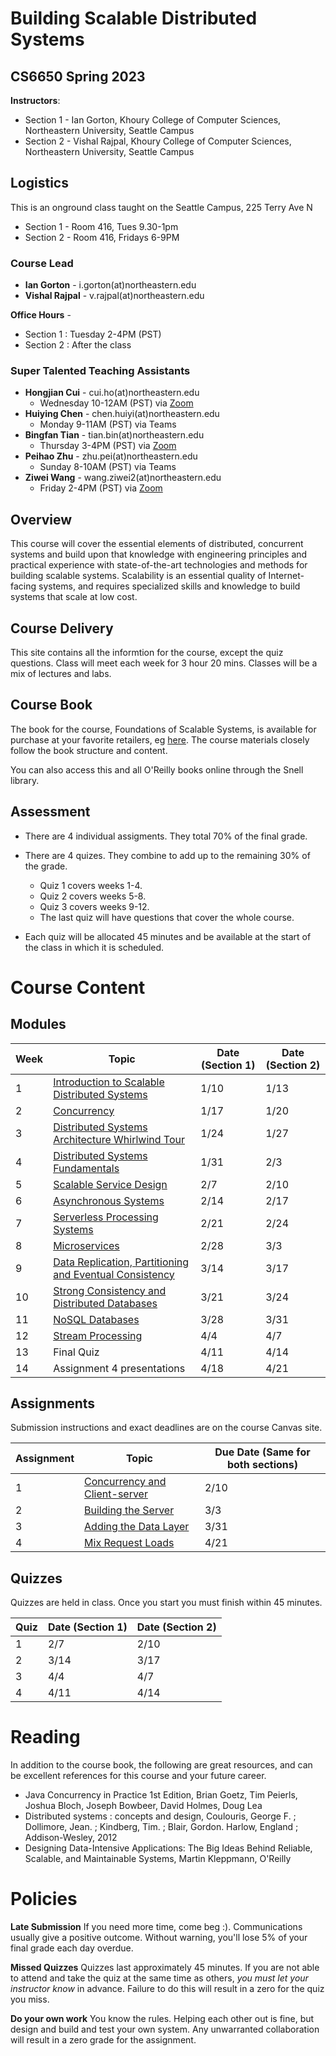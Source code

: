 # Building Scalable Distributed Systems

## CS6650 Spring 2023

**Instructors**: 

* Section 1 - Ian Gorton, Khoury College of Computer Sciences, Northeastern University, Seattle Campus
* Section 2 - Vishal Rajpal, Khoury College of Computer Sciences, Northeastern University, Seattle Campus

## Logistics

This is an onground class taught on the Seattle Campus, 225 Terry Ave N

* Section 1 - Room 416, Tues 9.30-1pm
* Section 2 - Room 416, Fridays 6-9PM

### Course Lead

* **Ian Gorton** - i.gorton(at)northeastern.edu
* **Vishal Rajpal** - v.rajpal(at)northeastern.edu

**Office Hours** - 

* Section 1 : Tuesday 2-4PM (PST)
* Section 2 : After the class

### Super Talented Teaching Assistants

* **Hongjian Cui** - cui.ho(at)northeastern.edu
  * Wednesday 10-12AM (PST) via [Zoom](https://northeastern.zoom.us/j/94025569143?pwd=dSs4YVBJZzNXZmxzdHJIb3RsUzFWUT09)
* **Huiying Chen** - chen.huiyi(at)northeastern.edu
  * Monday 9-11AM (PST) via Teams
* **Bingfan Tian** - tian.bin(at)northeastern.edu
  * Thursday 3-4PM (PST) via [Zoom](https://northeastern.zoom.us/j/8803758856)
* **Peihao Zhu** - zhu.pei(at)northeastern.edu
  * Sunday 8-10AM (PST) via Teams
* **Ziwei Wang** - wang.ziwei2(at)northeastern.edu
  * Friday 2-4PM (PST) via [Zoom](https://northeastern.zoom.us/j/6759325127)

## Overview

This course will cover the essential elements of distributed, concurrent systems and build upon that knowledge with engineering principles and practical experience with state-of-the-art technologies and methods for building scalable systems. Scalability is an essential quality of Internet-facing systems, and requires specialized skills and knowledge to build systems that scale at low cost. 

## Course Delivery

This site contains all the informtion for the course, except the quiz questions.
Class will meet each week for 3 hour 20 mins. Classes will be a mix of lectures and labs.

## Course Book

The book for the course, Foundations of Scalable Systems, is available for purchase at your favorite retailers, eg [here](https://www.amazon.com/Foundations-Scalable-Systems-Distributed-Architectures/dp/1098106067/ref=asc_df_1098106067/?tag=hyprod-20&linkCode=df0&hvadid=564700895175&hvpos=&hvnetw=g&hvrand=11230893476443846738&hvpone=&hvptwo=&hvqmt=&hvdev=c&hvdvcmdl=&hvlocint=&hvlocphy=9033322&hvtargid=pla-1643586021023&psc=1). The course materials closely follow the book structure and content.

You can also access this and all O'Reilly books online through the Snell library. 

## Assessment

* There are 4 individual assigments. They total 70% of the final grade.

* There are 4 quizes.  They combine to add up to the remaining 30% of the grade. 
  
  * Quiz  1 covers weeks 1-4. 
  * Quiz 2 covers weeks 5-8. 
  * Quiz 3 covers weeks 9-12.
  * The last quiz will have questions that cover the whole course. 

* Each quiz will be allocated 45 minutes and be available at the start of the class in which it is scheduled.

# Course Content

## Modules

| Week | Topic                                                                                                   | Date (Section 1) | Date (Section 2) |
| ---- | ------------------------------------------------------------------------------------------------------- | ---------------- | ---------------- |
| 1    | [Introduction to Scalable Distributed Systems](https://gortonator.github.io/bsds-6650/Week-1)           | 1/10             | 1/13              |
| 2    | [Concurrency](http://gortonator.github.io/bsds-6650/Week-2)                                             | 1/17             | 1/20             |
| 3    | [Distributed Systems Architecture Whirlwind Tour](http://gortonator.github.io/bsds-6650/Week-3)         | 1/24             | 1/27             |
| 4    | [Distributed Systems Fundamentals](http://gortonator.github.io/bsds-6650/Week-4)                        | 1/31             | 2/3             |
| 5    | [Scalable Service Design](http://gortonator.github.io/bsds-6650/Week-5)                                 | 2/7              | 2/10             |
| 6    | [Asynchronous Systems](http://gortonator.github.io/bsds-6650/Week-6)                                    | 2/14             | 2/17            |
| 7    | [Serverless Processing Systems](http://gortonator.github.io/bsds-6650/Week-7)                           | 2/21             | 2/24            |
| 8    | [Microservices](http://gortonator.github.io/bsds-6650/Week-8)                                           | 2/28             | 3/3            |
| 9    | [Data Replication, Partitioning and Eventual Consistency](http://gortonator.github.io/bsds-6650/Week-9) | 3/14             | 3/17             |
| 10   | [Strong Consistency and Distributed Databases](http://gortonator.github.io/bsds-6650/Week-10)           | 3/21             | 3/24            |
| 11   | [NoSQL Databases](http://gortonator.github.io/bsds-6650/Week-11)                                        | 3/28             | 3/31            |
| 12   | [Stream Processing](http://gortonator.github.io/bsds-6650/Week-12)                                      | 4/4              | 4/7             |
| 13   | Final Quiz                                                                                              | 4/11             | 4/14             |
| 14   | Assignment 4 presentations                                                                              | 4/18             | 4/21            |

## Assignments

Submission instructions and exact deadlines are on the course Canvas site. 

| Assignment | Topic                                                                                                 | Due Date (Same for both sections) |
| ---------- | ----------------------------------------------------------------------------------------------------- | --------------------------------- |
| 1          | [Concurrency and Client-server](https://gortonator.github.io/bsds-6650/assignments-2022/Assignment-1) | 2/10                              |
| 2          | [Building the Server](https://gortonator.github.io/bsds-6650/assignments-2022/Assignment-2)           | 3/3                               |
| 3          | [Adding the Data Layer](https://gortonator.github.io/bsds-6650/assignments-2022/Assignment-3)         | 3/31                              |
| 4          | [Mix Request Loads](https://gortonator.github.io/bsds-6650/assignments-2022/Assignment-4)             | 4/21                              |

## Quizzes

Quizzes are held in class. Once you start you must finish within 45 minutes. 

| Quiz | Date (Section 1)                 | Date (Section 2) |
| ---- | -------------------------------- | ---------------- |
| 1    | 2/7                              | 2/10             |
| 2    | 3/14                             | 3/17             |
| 3    | 4/4                              | 4/7              |
| 4    | 4/11                             | 4/14             |

# Reading

In addition to the course book,  the following are great resources, and can be excellent references for this course and your future career.

* Java Concurrency in Practice 1st Edition, Brian Goetz, Tim Peierls, Joshua Bloch, Joseph Bowbeer, David Holmes, Doug Lea
* Distributed systems : concepts and design, Coulouris, George F. ; Dollimore, Jean. ; Kindberg, Tim. ; Blair, Gordon. Harlow, England ; Addison-Wesley, 2012
* Designing Data-Intensive Applications: The Big Ideas Behind Reliable, Scalable, and Maintainable Systems, Martin Kleppmann, O'Reilly

# Policies

**Late Submission**
If you need more time, come beg :). Communications usually give a positive outcome.
Without warning, you'll lose 5% of your final grade each day overdue. 

**Missed Quizzes**
Quizzes last approximately 45 minutes. If you are not able to attend and take the quiz at the same time as others, _you must let your instructor know_ in advance. Failure to do this will result in a zero for the quiz you miss. 

**Do your own work**
You know the rules. Helping each other out is fine, but design and build and test your own system. Any unwarranted collaboration will result in a zero grade for the assignment. 
